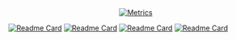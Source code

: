 <div align="center">

<a href="https://github.com/y9c">
  <img alt="Metrics" src="https://github-readme-stats.vercel.app/api?username=y9c&show_icons=true&rank_icon=percentile&theme=Gradient">
</a>

</div>


[![Readme Card](https://github-readme-stats.vercel.app/api/pin/?username=y9c&repo=pseudoU-BIDseq&theme=Gradient)](https://github.com/y9c/pseudoU-BIDseq) [![Readme Card](https://github-readme-stats.vercel.app/api/pin/?username=y9c&repo=m6A-SACseq&theme=Gradient)](https://github.com/y9c/m6A-SACseq)
[![Readme Card](https://github-readme-stats.vercel.app/api/pin/?username=y9c&repo=m5C-UBSseq&theme=Gradient)](https://github.com/y9c/m5C-UBSseq) [![Readme Card](https://github-readme-stats.vercel.app/api/pin/?username=y9c&repo=m6A-CAMseq&theme=Gradient)](https://github.com/y9c/m6A-CAMseq)
